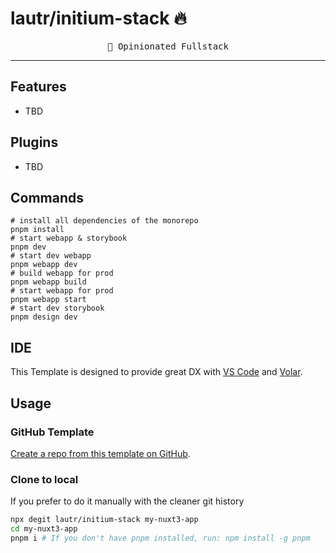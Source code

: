 #  lautr/initium-stack 🔥

<pre align="center">
🚀 Opinionated Fullstack
</pre>
<hr />

## Features
- TBD
## Plugins
- TBD

## Commands
```
# install all dependencies of the monorepo
pnpm install
# start webapp & storybook
pnpm dev
# start dev webapp
pnpm webapp dev
# build webapp for prod
pnpm webapp build
# start webapp for prod
pnpm webapp start
# start dev storybook
pnpm design dev
```

## IDE

This Template is designed to provide great DX with [VS Code](https://code.visualstudio.com/) and [Volar](https://github.com/johnsoncodehk/volar).

## Usage

### GitHub Template

[Create a repo from this template on GitHub](https://github.com/lautr/initium-stack/generate).

### Clone to local

If you prefer to do it manually with the cleaner git history

```bash
npx degit lautr/initium-stack my-nuxt3-app
cd my-nuxt3-app
pnpm i # If you don't have pnpm installed, run: npm install -g pnpm
```
